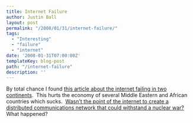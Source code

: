 ```yaml
---
title: Internet Failure
author: Justin Ball
layout: post
permalink: "/2008/01/31/internet-failure/"
tags:
  - "Interesting"
  - "failure"
  - "internet"
date: '2008-01-31T07:00:00Z'
templateKey: blog-post
path: "/internet-failure"
description: ''
---
```


By total chance I found [this article about the internet failing in two continents][1].  This hurts the economy of several Middle Eastern and African countries which sucks.  [Wasn't the point of the internet to create a distributed communications network that could withstand a nuclear war?][2] What happened?

 [1]: http://www.cnn.com/2008/WORLD/meast/01/31/dubai.outage/index.html?eref=rss_topstories
 [2]: http://en.wikipedia.org/wiki/Internet#History
